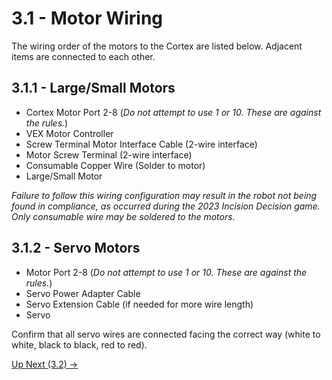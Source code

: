 # 3.1 - Motor Wiring

The wiring order of the motors to the Cortex are listed below. Adjacent items are connected to each other.

## 3.1.1 - Large/Small Motors

- Cortex Motor Port 2-8 (*Do not attempt to use 1 or 10. These are against the rules.*)
- VEX Motor Controller
- Screw Terminal Motor Interface Cable (2-wire interface)
- Motor Screw Terminal (2-wire interface)
- Consumable Copper Wire (Solder to motor)
- Large/Small Motor

*Failure to follow this wiring configuration may result in the robot not being found in compliance, as occurred during the 2023 Incision Decision game. Only consumable wire may be soldered to the motors.*

## 3.1.2 - Servo Motors

- Motor Port 2-8 (*Do not attempt to use 1 or 10. These are against the rules.*)
- Servo Power Adapter Cable
- Servo Extension Cable (if needed for more wire length)
- Servo

Confirm that all servo wires are connected facing the correct way (white to white, black to black, red to red).

[Up Next (3.2) ->](https://github.com/crcsrobotics/wiki/blob/main/3%20-%20WIRING/2%20-%20IR%20SENSORS.md)
